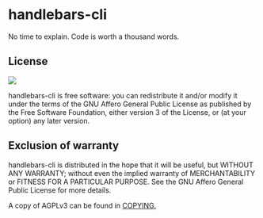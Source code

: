 # handlebars-cli

No time to explain. Code is worth a thousand words.

## License

![](https://www.gnu.org/graphics/agplv3-155x51.png)

handlebars-cli is free software: you can redistribute it and/or modify it under the terms of the GNU Affero General Public License as published by the Free Software Foundation, either version 3 of the License, or (at your option) any later version.

## Exclusion of warranty

handlebars-cli is distributed in the hope that it will be useful, but WITHOUT ANY WARRANTY; without even the implied warranty of MERCHANTABILITY or FITNESS FOR A PARTICULAR PURPOSE. See the GNU Affero General Public License for more details.

A copy of AGPLv3 can be found in [COPYING.](COPYING)
